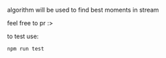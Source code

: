 algorithm will be used to find best moments in stream

feel free to pr :>

to test use:
```
npm run test
```